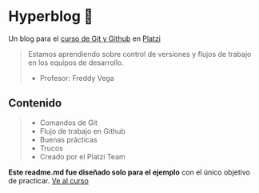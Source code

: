 # Hyperblog 🦜
Un blog para el [curso de Git y Github](https://platzi.com/cursos/git-github/ "curso de Git y Github") en [Platzi](http://platzi.com/ "Platzi")
>Estamos aprendiendo sobre control de versiones y flujos de trabajo en los equipos de desarrollo.
> - Profesor: Freddy Vega

## Contenido
> - Comandos de Git
> - Flujo de trabajo en Github
> - Buenas prácticas
> - Trucos
> - Creado por el Platzi Team

**Este readme.md fue diseñado solo para el ejemplo** con el único objetivo de practicar.
[Ve al curso](https://platzi.com/cursos/git-github/ "Ve al curso") 
